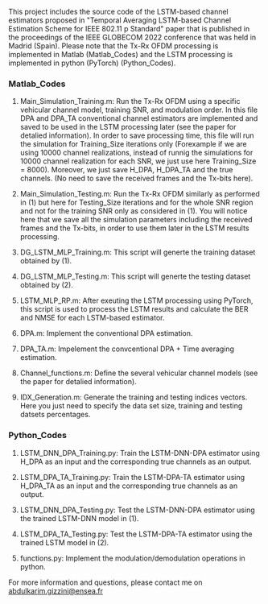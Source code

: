 
This project includes the source code of the LSTM-based channel estimators proposed in "Temporal Averaging LSTM-based Channel Estimation Scheme for IEEE 802.11 p Standard" paper that is published in the proceedings of the IEEE GLOBECOM 2022 conference that was held in Madrid (Spain). Please note that the Tx-Rx OFDM processing is implemented in Matlab (Matlab_Codes) and the LSTM processing is implemented in python (PyTorch) (Python_Codes).


### Matlab_Codes
1. Main_Simulation_Training.m: Run the Tx-Rx OFDM using a specific vehicular channel model, training SNR, and modulation order. In this file DPA and DPA_TA conventional channel estimators are implemented and saved to be used in the LSTM processing later (see the paper for detalied information). In order to save processing time, this file will run the simulation for Training_Size iterations only (Forexample if we are using 10000 channel realizations, instead of runnig the simulations for 10000 channel realization for each SNR, we just use here Training_Size = 8000). Moreover, we just save H_DPA, H_DPA_TA and the true channels. (No need to save the received frames and the Tx-bits here).

2. Main_Simulation_Testing.m: Run the Tx-Rx OFDM similarly as performed in (1) but here for Testing_Size iterations and for the whole SNR region and not for the training SNR only as considered in (1). You will notice here that we save all the simulation parameters including the received frames and the Tx-bits, in order to use them later in the LSTM results processing.

3. DG_LSTM_MLP_Training.m: This script will generte the training dataset obtained by (1). 

4. DG_LSTM_MLP_Testing.m: This script will generte the testing dataset obtained by (2).

5. LSTM_MLP_RP.m: After exeuting the LSTM processing using PyTorch, this script is used to process the LSTM results and calculate the BER and NMSE for each LSTM-based estimator.

6. DPA.m: Implement the conventional DPA estimation.

7. DPA_TA.m: Impelement the convcentional DPA + Time averaging estimation.

8. Channel_functions.m: Define the several vehicular channel models (see the paper for detalied information).

9. IDX_Generation.m: Generate the training and testing indices vectors. Here you just need to specify the data set size, training and testing datsets percentages.

### Python_Codes 

1. LSTM_DNN_DPA_Training.py: Train the LSTM-DNN-DPA estimator using H_DPA as an input and the corresponding true channels as an output.

2. LSTM_DPA_TA_Training.py: Train the LSTM-DPA-TA estimator using H_DPA_TA as an input and the corresponding true channels as an output.

3. LSTM_DNN_DPA_Testing.py: Test the LSTM-DNN-DPA estimator using the trained LSTM-DNN model in (1).  

4. LSTM_DPA_TA_Testing.py: Test the LSTM-DPA-TA estimator using the trained LSTM model in (2).  

5. functions.py: Implement the modulation/demodulation operations in python. 

For more information and questions, please contact me on abdulkarim.gizzini@ensea.fr

